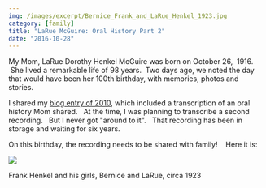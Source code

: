 ```yaml
---
img: /images/excerpt/Bernice_Frank_and_LaRue_Henkel_1923.jpg
category: [family]
title: "LaRue McGuire: Oral History Part 2"
date: "2016-10-28"
---
```


My Mom, LaRue Dorothy Henkel McGuire was born on October 26,  1916.  She lived a remarkable life of 98 years.  Two days ago, we noted the day that would have been her 100th birthday, with memories, photos and stories.

I shared my [blog entry of 2010](http://blog.duanemcguire.com/2010/11/28/moms-early-life/), which included a transcription of an oral history Mom shared.   At the time, I was planning to transcribe a second recording.   But I never got "around to it".   That recording has been in storage and waiting for six years.

On this birthday, the recording needs to be shared with family!    Here it is:

![](/images/Bernice_Frank_and_LaRue_Henkel_1923.jpg)

Frank Henkel and his girls, Bernice and LaRue, circa 1923
